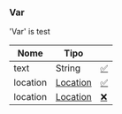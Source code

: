 ### Var

'Var' is test

| Nome     | Tipo                  |                |
| -------- | --------------------- | -------------- |
| text     | String                | [✅](#var#)    |
| location | [Location](#location) | [✅](#var#)    |
| location | [Location](#location) | [❌](#item-2#) |

